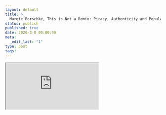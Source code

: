 ```yaml
---
layout: default
title: >
  Margie Borschke, This is Not a Remix: Piracy, Authenticity and Popular Music
status: publish
published: true
date: 2020-3-8 00:00:00
meta:
  _edit_last: "1"
type: post
tags:
---
```

<div  id="qrcode"></div>
<div>
<iframe src="https://researchers.mq.edu.au/en/clippings/margie-borschke-this-is-not-a-remix-piracy-authenticity-and-popul">
</iframe>
</div>

<script type="text/javascript" src="{site.baseurl}/js/qr/qrcode.js"></script>
<script type="text/javascript">
new QRCode(document.getElementById("qrcode"), "https://researchers.mq.edu.au/en/clippings/margie-borschke-this-is-not-a-remix-piracy-authenticity-and-popul");
</script>
        